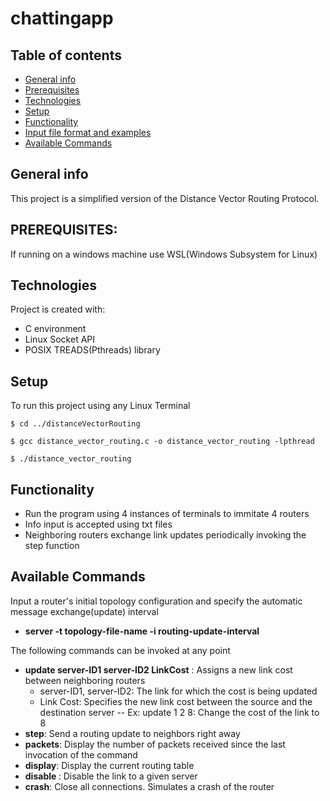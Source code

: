 # chattingapp

## Table of contents
* [General info](#general-info)
* [Prerequisites](#prerequisites)
* [Technologies](#technologies)
* [Setup](#setup)
* [Functionality](#functionality)
* [Input file format and examples](#input-file-format-and-examples)
* [Available Commands](#available-commands)

## General info
This project is a simplified version of the Distance Vector Routing Protocol.

## PREREQUISITES:
If running on a windows machine use WSL(Windows Subsystem for Linux)

## Technologies
Project is created with:
* C environment
* Linux Socket API
* POSIX TREADS(Pthreads) library

## Setup
To run this project using any Linux Terminal
```
$ cd ../distanceVectorRouting
```
```
$ gcc distance_vector_routing.c -o distance_vector_routing -lpthread
```
```
$ ./distance_vector_routing
```

## Functionality
* Run the program using 4 instances of terminals to immitate 4 routers
* Info input is accepted using txt files
* Neighboring routers exchange link updates periodically invoking the step function


## Available Commands
Input a router's initial topology configuration and specify the automatic message exchange(update) interval
* **server -t topology-file-name -i routing-update-interval**
  
The following commands can be invoked at any point 
* **update server-ID1 server-ID2 LinkCost** : Assigns a new link cost between neighboring routers
  - server-ID1, server-ID2: The link for which the cost is being updated
  - Link Cost: Specifies the new link cost between the source and the destination server
  -- Ex: update 1 2 8: Change the cost of the link to 8
* **step**: Send a routing update to neighbors right away
* **packets**: Display the number of packets received since the last invocation of the command
* **display**: Display the current routing table
* **disable <server-ID>**: Disable the link to a given server
* **crash**: Close all connections. Simulates a crash of the router
